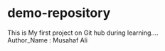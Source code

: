 # demo-repository
This is My first project on Git hub during learning....
<br>
Author_Name : Musahaf Ali
